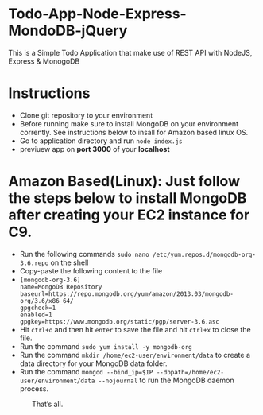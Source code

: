# Todo-App-Node-Express-MondoDB-jQuery
This is a Simple Todo Application that make use of REST API with NodeJS, Express &amp; MonogoDB

# Instructions
<ul>
 <li>Clone git repository to your environment</li>
 <li>Before running make sure to install MongoDB on your environment corrently. See instructions below to insall for Amazon based linux OS. </li>
  <li>Go to application directory and run <code>node index.js</code></li>
 <li>previuew app on <b>port 3000</b> of your <b>localhost</b></code></li>
</ul>

# Amazon Based(Linux): Just follow the steps below to install MongoDB after creating your EC2 instance for C9.
<ul>
<li>Run the following commands <code>sudo nano /etc/yum.repos.d/mongodb-org-3.6.repo</code> on the shell</li>

<li>Copy-paste the following content to the file</li>

<li><code>[mongodb-org-3.6]
name=MongoDB Repository
baseurl=https://repo.mongodb.org/yum/amazon/2013.03/mongodb-org/3.6/x86_64/
gpgcheck=1
enabled=1
gpgkey=https://www.mongodb.org/static/pgp/server-3.6.asc
</code></li>

<li>Hit <code>ctrl+o</code> and then hit <code>enter</code> to save the file and hit <code>ctrl+x</code> to close the file.</li>

<li>Run the command <code>sudo yum install -y mongodb-org</code></li>

<li>Run the command <code>mkdir /home/ec2-user/environment/data</code> to create a data directory for your MongoDB data folder.</li>

<li>Run the command <code>mongod --bind_ip=$IP --dbpath=/home/ec2-user/environment/data --nojournal</code> to run the MongoDB daemon process.</li>
<ul>
That’s all.

